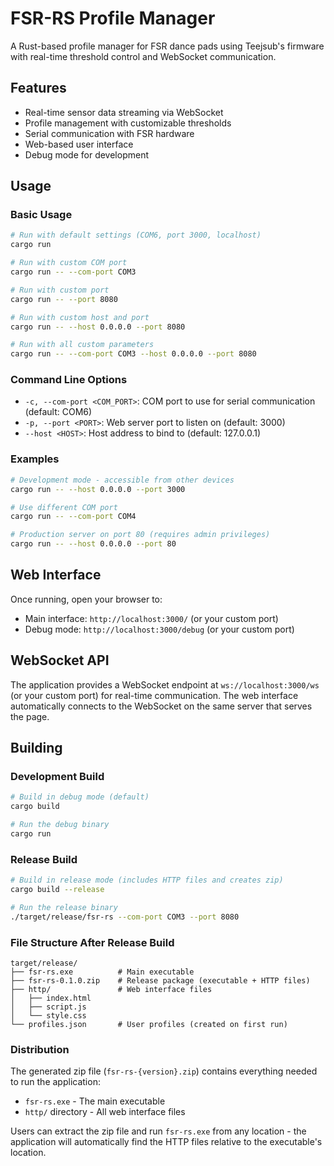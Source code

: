 # FSR-RS Profile Manager

A Rust-based profile manager for FSR dance pads using Teejsub's firmware with real-time threshold control and WebSocket communication.

## Features

- Real-time sensor data streaming via WebSocket
- Profile management with customizable thresholds
- Serial communication with FSR hardware
- Web-based user interface
- Debug mode for development

## Usage

### Basic Usage

```bash
# Run with default settings (COM6, port 3000, localhost)
cargo run

# Run with custom COM port
cargo run -- --com-port COM3

# Run with custom port
cargo run -- --port 8080

# Run with custom host and port
cargo run -- --host 0.0.0.0 --port 8080

# Run with all custom parameters
cargo run -- --com-port COM3 --host 0.0.0.0 --port 8080
```

### Command Line Options

- `-c, --com-port <COM_PORT>`: COM port to use for serial communication (default: COM6)
- `-p, --port <PORT>`: Web server port to listen on (default: 3000)
- `--host <HOST>`: Host address to bind to (default: 127.0.0.1)

### Examples

```bash
# Development mode - accessible from other devices
cargo run -- --host 0.0.0.0 --port 3000

# Use different COM port
cargo run -- --com-port COM4

# Production server on port 80 (requires admin privileges)
cargo run -- --host 0.0.0.0 --port 80
```

## Web Interface

Once running, open your browser to:
- Main interface: `http://localhost:3000/` (or your custom port)
- Debug mode: `http://localhost:3000/debug` (or your custom port)

## WebSocket API

The application provides a WebSocket endpoint at `ws://localhost:3000/ws` (or your custom port) for real-time communication. The web interface automatically connects to the WebSocket on the same server that serves the page.

## Building

### Development Build
```bash
# Build in debug mode (default)
cargo build

# Run the debug binary
cargo run
```

### Release Build
```bash
# Build in release mode (includes HTTP files and creates zip)
cargo build --release

# Run the release binary
./target/release/fsr-rs --com-port COM3 --port 8080
```

### File Structure After Release Build
```
target/release/
├── fsr-rs.exe          # Main executable
├── fsr-rs-0.1.0.zip    # Release package (executable + HTTP files)
├── http/               # Web interface files
│   ├── index.html
│   ├── script.js
│   └── style.css
└── profiles.json       # User profiles (created on first run)
```

### Distribution
The generated zip file (`fsr-rs-{version}.zip`) contains everything needed to run the application:
- `fsr-rs.exe` - The main executable
- `http/` directory - All web interface files

Users can extract the zip file and run `fsr-rs.exe` from any location - the application will automatically find the HTTP files relative to the executable's location. 